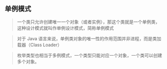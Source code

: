 ## 单例模式

> 一个类只允许创建唯一一个对象（或者实例），那这个类就是一个单例类，这种设计模式就叫作单例设计模式，简称单例模式

> 对于 Java 语言来说，单例类对象的唯一性的作用范围并非进程，而是类加载器（Class Loader）

> 枚举类型也相当于多例模式，一个类型只能对应一个对象，一个类可以创建多个对象。
